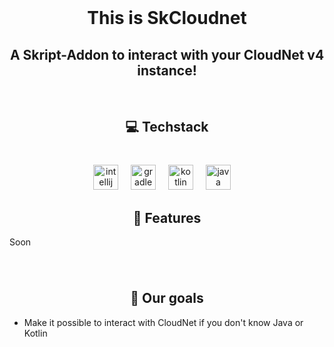 <br clear="both">

<h1 align="center">This is SkCloudnet</h2>
<h2 align="center">A Skript-Addon to interact with your CloudNet v4 instance!</h2>

<br clear="both">

<h2 align="center">💻 Techstack</h2>

###

<br clear="both">

<div align="center">
  <img src="https://cdn.jsdelivr.net/gh/devicons/devicon/icons/intellij/intellij-original.svg" height="40" alt="intellij logo"  />
  <img width="12" />
  <img src="https://cdn.simpleicons.org/gradle/02303A" height="40" alt="gradle logo"  />
  <img width="12" />
  <img src="https://cdn.jsdelivr.net/gh/devicons/devicon/icons/kotlin/kotlin-original.svg" height="40" alt="kotlin logo"  />
  <img width="12" />
  <img src="https://cdn.jsdelivr.net/gh/devicons/devicon/icons/java/java-original.svg" height="40" alt="java logo"  />
  <img width="12" />
</div>

###

<h2 align="center">🎯 Features</h2>

Soon

###

<br clear="both">

<h2 align="center">🎯 Our goals</h2>

- Make it possible to interact with CloudNet if you don't know Java or Kotlin
